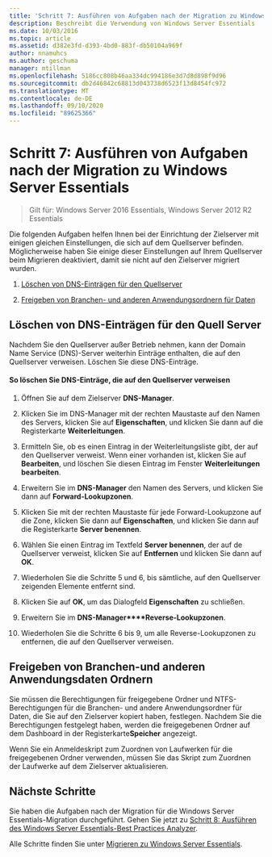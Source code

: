```yaml
---
title: 'Schritt 7: Ausführen von Aufgaben nach der Migration zu Windows Server Essentials'
description: Beschreibt die Verwendung von Windows Server Essentials
ms.date: 10/03/2016
ms.topic: article
ms.assetid: d382e3fd-d393-4bd0-883f-db50104a969f
author: nnamuhcs
ms.author: geschuma
manager: mtillman
ms.openlocfilehash: 5186cc808b46aa334dc994186e3d7d8d898f9d96
ms.sourcegitcommit: db2d46842c68813d043738d6523f13d8454fc972
ms.translationtype: MT
ms.contentlocale: de-DE
ms.lasthandoff: 09/10/2020
ms.locfileid: "89625366"
---
```

# <a name="step-7-perform-post-migration-tasks-for-the-windows-server-essentials-migration"></a>Schritt 7: Ausführen von Aufgaben nach der Migration zu Windows Server Essentials

>Gilt für: Windows Server 2016 Essentials, Windows Server 2012 R2 Essentials

Die folgenden Aufgaben helfen Ihnen bei der Einrichtung der Zielserver mit einigen gleichen Einstellungen, die sich auf dem Quellserver befinden. Möglicherweise haben Sie einige dieser Einstellungen auf Ihrem Quellserver beim Migrieren deaktiviert, damit sie nicht auf den Zielserver migriert wurden.

1.  [Löschen von DNS-Einträgen für den Quellserver](Step-7--Perform-post-migration-tasks-for-the-Windows-Server-Essentials-migration.md#BKMK_DeleteDNSEntries)

2.  [Freigeben von Branchen- und anderen Anwendungsordnern für Daten](Step-7--Perform-post-migration-tasks-for-the-Windows-Server-Essentials-migration.md#BKMK_ShareLineOfBusinessAndOtherApplications)

##  <a name="delete-dns-entries-for-the-source-server"></a><a name="BKMK_DeleteDNSEntries"></a> Löschen von DNS-Einträgen für den Quell Server
 Nachdem Sie den Quellserver außer Betrieb nehmen, kann der Domain Name Service (DNS)-Server weiterhin Einträge enthalten, die auf den Quellserver verweisen. Löschen Sie diese DNS-Einträge.

#### <a name="to-delete-dns-entries-that-point-to-the-source-server"></a>So löschen Sie DNS-Einträge, die auf den Quellserver verweisen

1.  Öffnen Sie auf dem Zielserver **DNS-Manager**.

2.  Klicken Sie im DNS-Manager mit der rechten Maustaste auf den Namen des Servers, klicken Sie auf **Eigenschaften**, und klicken Sie dann auf die Registerkarte **Weiterleitungen**.

3.  Ermitteln Sie, ob es einen Eintrag in der Weiterleitungsliste gibt, der auf den Quellserver verweist. Wenn einer vorhanden ist, klicken Sie auf **Bearbeiten**, und löschen Sie diesen Eintrag im Fenster **Weiterleitungen bearbeiten**.

4.  Erweitern Sie im **DNS-Manager** den Namen des Servers, und klicken Sie dann auf **Forward-Lookupzonen**.

5.  Klicken Sie mit der rechten Maustaste für jede Forward-Lookupzone auf die Zone, klicken Sie dann auf **Eigenschaften**, und klicken Sie dann auf die Registerkarte **Server benennen**.

6.  Wählen Sie einen Eintrag im Textfeld **Server benennen**, der auf de Quellserver verweist, klicken Sie auf **Entfernen** und klicken Sie dann auf **OK**.

7.  Wiederholen Sie die Schritte 5 und 6, bis sämtliche, auf den Quellserver zeigenden Elemente entfernt sind.

8.  Klicken Sie auf **OK**, um das Dialogfeld **Eigenschaften** zu schließen.

9. Erweitern Sie im **DNS-Manager****Reverse-Lookupzonen**.

10. Wiederholen Sie die Schritte 6 bis 9, um alle Reverse-Lookupzonen zu entfernen, die auf den Quellserver verweisen.

##  <a name="share-line-of-business-and-other-application-data-folders"></a><a name="BKMK_ShareLineOfBusinessAndOtherApplications"></a> Freigeben von Branchen-und anderen Anwendungsdaten Ordnern
 Sie müssen die Berechtigungen für freigegebene Ordner und NTFS-Berechtigungen für die Branchen- und andere Anwendungsordner für Daten, die Sie auf den Zielserver kopiert haben, festlegen. Nachdem Sie die Berechtigungen festgelegt haben, werden die freigegebenen Ordner auf dem Dashboard in der Registerkarte**Speicher** angezeigt.

 Wenn Sie ein Anmeldeskript zum Zuordnen von Laufwerken für die freigegebenen Ordner verwenden, müssen Sie das Skript zum Zuordnen der Laufwerke auf dem Zielserver aktualisieren.

## <a name="next-steps"></a>Nächste Schritte
 Sie haben die Aufgaben nach der Migration für die Windows Server Essentials-Migration durchgeführt. Gehen Sie jetzt zu [Schritt 8: Ausführen des Windows Server Essentials-Best Practices Analyzer](Step-8--Run-the-Windows-Server-Essentials-Best-Practices-Analyzer.md).


Alle Schritte finden Sie unter [Migrieren zu Windows Server Essentials](Migrate-from-Previous-Versions-to-Windows-Server-Essentials-or-Windows-Server-Essentials-Experience.md).

